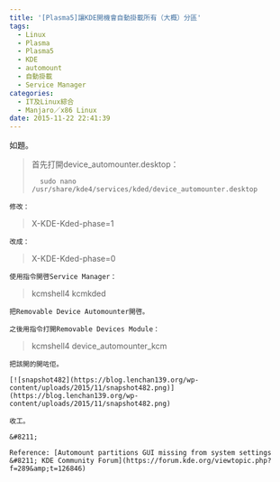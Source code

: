 ```yaml
---
title: '[Plasma5]讓KDE開機會自動掛載所有（大概）分區'
tags:
  - Linux
  - Plasma
  - Plasma5
  - KDE　
  - automount
  - 自動掛載
  - Service Manager
categories:
  - IT及Linux綜合
  - Manjaro／x86 Linux
date: 2015-11-22 22:41:39
---
```


如題。

> 首先打開device_automounter.desktop：
>
> 		sudo nano /usr/share/kde4/services/kded/device_automounter.desktop

	修改：

> X-KDE-Kded-phase=1

	改成：

> X-KDE-Kded-phase=0

	使用指令開啓Service Manager：

> kcmshell4 kcmkded

	把Removable Device Automounter開啓。

	之後用指令打開Removable Devices Module：

> kcmshell4 device_automounter_kcm

	把該開的開咗佢。

	[![snapshot482](https://blog.lenchan139.org/wp-content/uploads/2015/11/snapshot482.png)](https://blog.lenchan139.org/wp-content/uploads/2015/11/snapshot482.png)

	收工。

	&#8211;

	Reference: [Automount partitions GUI missing from system settings &#8211; KDE Community Forum](https://forum.kde.org/viewtopic.php?f=289&amp;t=126846)
